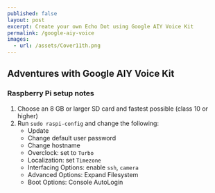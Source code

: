```yaml
---
published: false
layout: post
excerpt: Create your own Echo Dot using Google AIY Voice Kit
permalink: /google-aiy-voice
images:
  - url: /assets/Cover11th.png
---
```

## Adventures with Google AIY Voice Kit

### Raspberry Pi setup notes
1. Choose an 8 GB or larger SD card and fastest possible (class 10 or higher)
2. Run `sudo raspi-config` and change the following:
	- Update 
	- Change default user password
    - Change hostname
    - Overclock: set to `Turbo`
    - Localization: set `Timezone`
    - Interfacing Options: enable `ssh`, `camera`
    - Advanced Options: Expand Filesystem
    - Boot Options: Console AutoLogin




